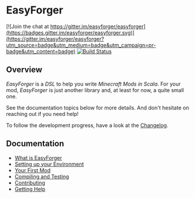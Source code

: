 EasyForger
==========

[![Join the chat at https://gitter.im/easyforger/easyforger](https://badges.gitter.im/easyforger/easyforger.svg)](https://gitter.im/easyforger/easyforger?utm_source=badge&utm_medium=badge&utm_campaign=pr-badge&utm_content=badge)
[![Build Status](https://travis-ci.org/easyforger/easyforger.svg?branch=master)](https://travis-ci.org/easyforger/easyforger)

Overview
--------

_EasyForger_ is a _DSL_ to help you write _Minecraft Mods in Scala_. For your mod, _EasyForger_
is just another library and, at least for now, a quite small one.

See the documentation topics below for more details. And don't hesitate on reaching out if you
need help!

To follow the development progress, have a look at the [Changelog](Changelog.md).


Documentation
-------------

* [What is EasyForger](doc/overview.md)
* [Setting up your Environment](doc/setup.md)
* [Your First Mod](doc/first-mod.md)
* [Compiling and Testing](doc/compile-test.md)
* [Contributing](CONTRIBUTING.md)
* [Getting Help](doc/getting-help.md)
